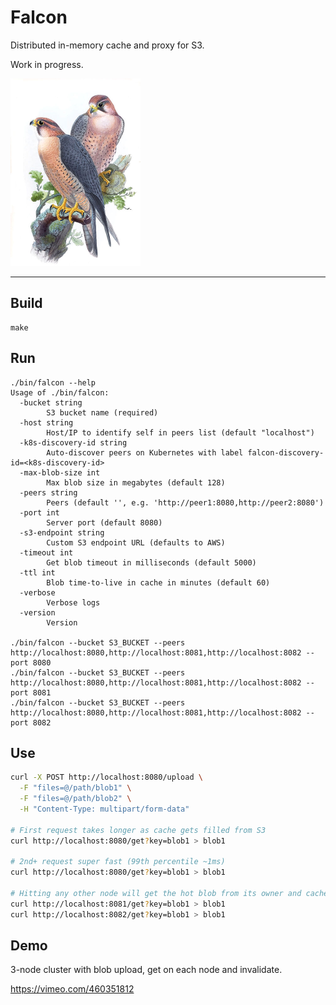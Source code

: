 # Falcon

Distributed in-memory cache and proxy for S3.

Work in progress.

<img src="./docs/illustration.jpg" width="208" height="300">

---

## Build

```
make
```

## Run

```
./bin/falcon --help
Usage of ./bin/falcon:
  -bucket string
        S3 bucket name (required)
  -host string
        Host/IP to identify self in peers list (default "localhost")
  -k8s-discovery-id string
        Auto-discover peers on Kubernetes with label falcon-discovery-id=<k8s-discovery-id>
  -max-blob-size int
        Max blob size in megabytes (default 128)
  -peers string
        Peers (default '', e.g. 'http://peer1:8080,http://peer2:8080')
  -port int
        Server port (default 8080)
  -s3-endpoint string
        Custom S3 endpoint URL (defaults to AWS)
  -timeout int
        Get blob timeout in milliseconds (default 5000)
  -ttl int
        Blob time-to-live in cache in minutes (default 60)
  -verbose
        Verbose logs
  -version
        Version

./bin/falcon --bucket S3_BUCKET --peers http://localhost:8080,http://localhost:8081,http://localhost:8082 --port 8080
./bin/falcon --bucket S3_BUCKET --peers http://localhost:8080,http://localhost:8081,http://localhost:8082 --port 8081
./bin/falcon --bucket S3_BUCKET --peers http://localhost:8080,http://localhost:8081,http://localhost:8082 --port 8082
```

## Use

```bash
curl -X POST http://localhost:8080/upload \
  -F "files=@/path/blob1" \
  -F "files=@/path/blob2" \
  -H "Content-Type: multipart/form-data"

# First request takes longer as cache gets filled from S3
curl http://localhost:8080/get?key=blob1 > blob1

# 2nd+ request super fast (99th percentile ~1ms)
curl http://localhost:8080/get?key=blob1 > blob1

# Hitting any other node will get the hot blob from its owner and cache it as well before returning
curl http://localhost:8081/get?key=blob1 > blob1
curl http://localhost:8082/get?key=blob1 > blob1
```

## Demo

3-node cluster with blob upload, get on each node and invalidate.

https://vimeo.com/460351812